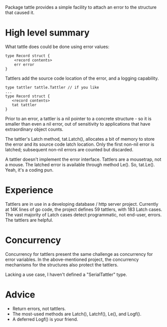 Package tattle provides a simple facility to attach an error to the
structure that caused it.

# High level summary

What tattle does could  be done using error values:

	type Record struct {
	    <record contents>
	    err error
	}

Tattlers add the source code location of the error, and a logging
capability.

	type tattler tattle.Tattler // if you like
	...
	type Record struct {
	   <record contents>
	   tat tattler
	}

Prior to an error, a tattler is a nil pointer to a concrete structure - so
it is smaller than even a nil error, out of sensitivity to applications that
have extraordinary object counts.

The tattler's Latch method, tat.Latch(<error>), allocates a bit of memory to
store the error and its source code latch location.  Only the first non-nil
error is latched; subsequent non-nil errors are counted but discarded.

A tattler doesn't implement the error interface. Tattlers are a mousetrap,
not a mouse.  The latched error is available through method Le(). So,
tat.Le().  Yeah, it's a coding pun.

# Experience

Tattlers are in use in a developing database / http server project.
Currently at 14K lines of go code, the project defines 59
tattlers, with 183 Latch cases. The vast majority of Latch cases detect
programmatic, not end-user, errors. The tattlers are helpful.

# Concurrency

Concurrency for tattlers present the same challenge as
concurrency for error variables.  In the above-mentioned project, the
concurrency mechanisms for the structures also protect the tattlers.

Lacking a use case,
I haven't defined a "SerialTattler" type.

# Advice

  - Return errors, not tattlers.
  - The most-used methods are Latch(), Latchf(), Le(), and Logf().
  - A deferred Logf() is your friend.
